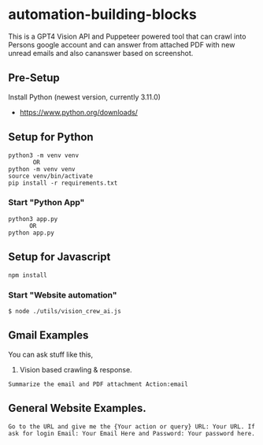 # automation-building-blocks
This is a GPT4 Vision API and Puppeteer powered tool that can crawl into Persons google account and can answer from attached PDF with new unread emails and also cananswer based on screenshot.

## Pre-Setup

Install Python (newest version, currently 3.11.0)

- https://www.python.org/downloads/

## Setup for Python

```shell
python3 -m venv venv
       OR
python -m venv venv
source venv/bin/activate
pip install -r requirements.txt
```

### Start "Python App"

```shell
python3 app.py
      OR
python app.py

```

## Setup for Javascript

```shell
npm install
```

### Start "Website automation"

```shell
$ node ./utils/vision_crew_ai.js
```

## Gmail Examples

You can ask stuff like this,

1. Vision based crawling & response.

```
Summarize the email and PDF attachment Action:email
```

## General Website Examples.

```
Go to the URL and give me the {Your action or query} URL: Your URL. If ask for login Email: Your Email Here and Password: Your password here.
```
